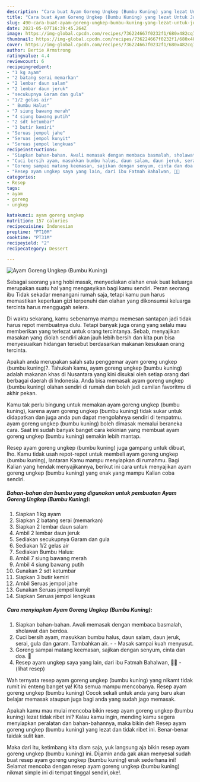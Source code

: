 ```yaml
---
description: "Cara buat Ayam Goreng Ungkep (Bumbu Kuning) yang lezat Untuk Jualan"
title: "Cara buat Ayam Goreng Ungkep (Bumbu Kuning) yang lezat Untuk Jualan"
slug: 490-cara-buat-ayam-goreng-ungkep-bumbu-kuning-yang-lezat-untuk-jualan
date: 2021-05-07T16:39:45.264Z
image: https://img-global.cpcdn.com/recipes/736224667f0232f1/680x482cq70/ayam-goreng-ungkep-bumbu-kuning-foto-resep-utama.jpg
thumbnail: https://img-global.cpcdn.com/recipes/736224667f0232f1/680x482cq70/ayam-goreng-ungkep-bumbu-kuning-foto-resep-utama.jpg
cover: https://img-global.cpcdn.com/recipes/736224667f0232f1/680x482cq70/ayam-goreng-ungkep-bumbu-kuning-foto-resep-utama.jpg
author: Bertie Armstrong
ratingvalue: 4.4
reviewcount: 6
recipeingredient:
- "1 kg ayam"
- "2 batang serai memarkan"
- "2 lembar daun salam"
- "2 lembar daun jeruk"
- "secukupnya Garam dan gula"
- "1/2 gelas air"
- " Bumbu Halus"
- "7 siung bawang merah"
- "4 siung bawang putih"
- "2 sdt ketumbar"
- "3 butir kemiri"
- "Seruas jempol jahe"
- "Seruas jempol kunyit"
- "Seruas jempol lengkuas"
recipeinstructions:
- "Siapkan bahan-bahan. Awali memasak dengan membaca basmalah, sholawat dan berdoa."
- "Cuci bersih ayam, masukkan bumbu halus, daun salam, daun jeruk, serai, gula dan garam. Tambahkan air.   Masak sampai kuah menyusut."
- "Goreng sampai matang keemasan, sajikan dengan senyum, cinta dan doa. 🖤"
- "Resep ayam ungkep saya yang lain, dari ibu Fatmah Bahalwan, 🖤🥰           (lihat resep)"
categories:
- Resep
tags:
- ayam
- goreng
- ungkep

katakunci: ayam goreng ungkep 
nutrition: 157 calories
recipecuisine: Indonesian
preptime: "PT10M"
cooktime: "PT31M"
recipeyield: "2"
recipecategory: Dessert

---
```



![Ayam Goreng Ungkep (Bumbu Kuning)](https://img-global.cpcdn.com/recipes/736224667f0232f1/680x482cq70/ayam-goreng-ungkep-bumbu-kuning-foto-resep-utama.jpg)

Sebagai seorang yang hobi masak, menyediakan olahan enak buat keluarga merupakan suatu hal yang mengasyikan bagi kamu sendiri. Peran seorang ibu Tidak sekadar menangani rumah saja, tetapi kamu pun harus memastikan keperluan gizi terpenuhi dan olahan yang dikonsumsi keluarga tercinta harus menggugah selera.

Di waktu  sekarang, kamu sebenarnya mampu memesan santapan jadi tidak harus repot membuatnya dulu. Tetapi banyak juga orang yang selalu mau memberikan yang terlezat untuk orang tercintanya. Sebab, menyajikan masakan yang diolah sendiri akan jauh lebih bersih dan kita pun bisa menyesuaikan hidangan tersebut berdasarkan makanan kesukaan orang tercinta. 



Apakah anda merupakan salah satu penggemar ayam goreng ungkep (bumbu kuning)?. Tahukah kamu, ayam goreng ungkep (bumbu kuning) adalah makanan khas di Nusantara yang kini disukai oleh setiap orang dari berbagai daerah di Indonesia. Anda bisa memasak ayam goreng ungkep (bumbu kuning) olahan sendiri di rumah dan boleh jadi camilan favoritmu di akhir pekan.

Kamu tak perlu bingung untuk memakan ayam goreng ungkep (bumbu kuning), karena ayam goreng ungkep (bumbu kuning) tidak sukar untuk didapatkan dan juga anda pun dapat mengolahnya sendiri di tempatmu. ayam goreng ungkep (bumbu kuning) boleh dimasak memalui beraneka cara. Saat ini sudah banyak banget cara kekinian yang membuat ayam goreng ungkep (bumbu kuning) semakin lebih mantap.

Resep ayam goreng ungkep (bumbu kuning) juga gampang untuk dibuat, lho. Kamu tidak usah repot-repot untuk membeli ayam goreng ungkep (bumbu kuning), lantaran Kamu mampu menyiapkan di rumahmu. Bagi Kalian yang hendak menyajikannya, berikut ini cara untuk menyajikan ayam goreng ungkep (bumbu kuning) yang enak yang mampu Kalian coba sendiri.

<!--inarticleads1-->

##### Bahan-bahan dan bumbu yang digunakan untuk pembuatan Ayam Goreng Ungkep (Bumbu Kuning):

1. Siapkan 1 kg ayam
1. Siapkan 2 batang serai (memarkan)
1. Siapkan 2 lembar daun salam
1. Ambil 2 lembar daun jeruk
1. Sediakan secukupnya Garam dan gula
1. Sediakan 1/2 gelas air
1. Sediakan  Bumbu Halus:
1. Ambil 7 siung bawang merah
1. Ambil 4 siung bawang putih
1. Gunakan 2 sdt ketumbar
1. Siapkan 3 butir kemiri
1. Ambil Seruas jempol jahe
1. Gunakan Seruas jempol kunyit
1. Siapkan Seruas jempol lengkuas




<!--inarticleads2-->

##### Cara menyiapkan Ayam Goreng Ungkep (Bumbu Kuning):

1. Siapkan bahan-bahan. Awali memasak dengan membaca basmalah, sholawat dan berdoa.
1. Cuci bersih ayam, masukkan bumbu halus, daun salam, daun jeruk, serai, gula dan garam. Tambahkan air.  -  - Masak sampai kuah menyusut.
1. Goreng sampai matang keemasan, sajikan dengan senyum, cinta dan doa. 🖤
1. Resep ayam ungkep saya yang lain, dari ibu Fatmah Bahalwan, 🖤🥰 -           (lihat resep)




Wah ternyata resep ayam goreng ungkep (bumbu kuning) yang nikamt tidak rumit ini enteng banget ya! Kita semua mampu mencobanya. Resep ayam goreng ungkep (bumbu kuning) Cocok sekali untuk anda yang baru akan belajar memasak ataupun juga bagi anda yang sudah jago memasak.

Apakah kamu mau mulai mencoba bikin resep ayam goreng ungkep (bumbu kuning) lezat tidak ribet ini? Kalau kamu ingin, mending kamu segera menyiapkan peralatan dan bahan-bahannya, maka bikin deh Resep ayam goreng ungkep (bumbu kuning) yang lezat dan tidak ribet ini. Benar-benar taidak sulit kan. 

Maka dari itu, ketimbang kita diam saja, yuk langsung aja bikin resep ayam goreng ungkep (bumbu kuning) ini. Dijamin anda gak akan menyesal sudah buat resep ayam goreng ungkep (bumbu kuning) enak sederhana ini! Selamat mencoba dengan resep ayam goreng ungkep (bumbu kuning) nikmat simple ini di tempat tinggal sendiri,oke!.

